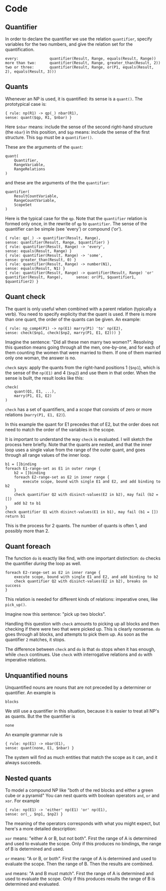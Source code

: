 # Code

## Quantifier

In order to declare the quantifier we use the relation `quantifier`, specify variables for the two numbers, and give the relation set for the quantification. 

    every:              quantifier(Result, Range, equals(Result, Range))
    more than two:      quantifier(Result, Range, greater_than(Result, 2))
    two or three:       quantifier(Result, Range, or(P1, equals(Result, 2), equals(Result, 3)))

## Quants 

Whenever an NP is used, it is quantified: its sense is a `quant()`. The prototypical case is:

    { rule: np(R1) -> qp(_) nbar(R1),                                      sense: quant($qp, R1, $nbar) }
    
Here `$nbar` means: include the sense of the second right-hand structure (the `nbar`) in this position, and `$qp` means: include the sense of the first structure. This `$qp` must be a `quantifier()`. 
    
These are the arguments of the `quant`:

    quant(
        Quantifier,
        RangeVariable,
        RangeRelations        
    )
    
and these are the arguments of the the `quantifier`:

    quantifier(
        ResultCountVariable,
        RangeCountVariable,
        ScopeSet
    )    

Here is the typical case for the `qp`. Note that the `quantifier` relation is formed only once, in the rewrite of `qp` to `quantifier`. The sense of the quantifier can be simple (see 'every') or compound ('or').    

    { rule: qp(_) -> quantifier(Result, Range),                                                         sense: quantifier(Result, Range, $quantifier) }
    { rule: quantifier(Result, Range) -> 'every',                                                       sense: equals(Result, Range) }
    { rule: quantifier(Result, Range) -> 'some',                                                        sense: greater_than(Result, 0) }
    { rule: quantifier(Result, Range) -> number(N1),                                                    sense: equals(Result, N1) }
	{ rule: quantifier(Result, Range) -> quantifier(Result, Range) 'or' quantifier(Result, Range),	    sense: or(P1, $quantifier1, $quantifier2) }

## Quant check

The quant is only useful when combined with a parent relation (typically a verb). You need to specify explicity that the quant is used. If there is more than one quant, the order of the quants can be given. An example:

    { rule: np_comp4(P1) -> np(E1) marry(P1) 'to' np(E2),                    sense: check($np1, check($np2, marry(P1, E1, E2))) }
    
Imagine the sentence: "Did all these men marry two women?". Resolving this question means going through all the men, one-by-one, and for each of them counting the women that were married to them. If one of them married only one woman, the answer is no.     
    
`check` says: apply the quants from the right-hand positions 1 (`$np1`), which is the sense of the `np(E1)` and 4 (`$np2`) and use them in that order. When the sense is built, the result looks like this:

    check(
        quant(Q1, E1, ...), 
        marry(P1, E1, E2)
    )     

`check` has a set of quantifiers, and a _scope_ that consists of zero or more relations (`marry(P1, E1, E2)`).

In this example the quant for E1 precedes that of E2, but the order does not need to match the order of the variables in the scope.

It is important to understand the way `check` is evaluated. I will sketch the process here briefly. Note that the quants are nested, and that the inner loop uses a single value from the range of the outer quant, and goes through all range values of the inner loop.

    b1 = []binding
    foreach E1-range-set as E1 in outer range {
        b2 = []binding
        foreach E2-range-set as E2 in inner range {
            execute scope, bound with single E1 and E2, and add binding to b2
        }
        check quantifier Q2 with disinct-values(E2 in b2), may fail (b2 = [])
        add b2 to b1
    }
    check quantifier Q1 with disinct-values(E1 in b1), may fail (b1 = [])
    return b1
    
This is the process for 2 quants. The number of quants is often 1, and possibly more than 2.    

## Quant foreach

The function `do` is exactly like find, with one important distinction: `do` checks the quantifier _during_ the loop as well.

    foreach E2-range-set as E2 in inner range {
        execute scope, bound with single E1 and E2, and add binding to b2
        check quantifier Q2 with disinct-values(E2 in b2), breaks on success
    }  

This relation is needed for different kinds of relations: imperative ones, like `pick_up()`.

Imagine now this sentence: "pick up two blocks". 

Handling this question with `check` amounts to picking up all blocks and then checking if there were two that were picked up. This is clearly nonsense. `do` goes through all blocks, and attempts to pick them up. As soon as the quantifier `2` matches, it stops.

The difference between `check` and `do` is that `do` stops when it has enough, while `check` continues. Use `check` with interrogative relations and `do` with imperative relations. 

## Unquantified nouns

Unquantified nouns are nouns that are not preceded by a determiner or quantifier. An example is 

    blocks 

We still use a quantifier in this situation, because it is easier to treat all NP's as quants. But the the quantifier is 

    none
    
An example grammar rule is

    { rule: np(E1) -> nbar(E1),                                            sense: quant(none, E1, $nbar) }       

The system will find as much entities that match the scope as it can, and it always succeeds.

## Nested quants

To model a compound NP like "both of the red blocks and either a green cube or a pyramid" You can nest quants with boolean operators `and`, `or` and `xor`. For example

    { rule: np(E1) -> 'either' np(E1) 'or' np(E1),                         sense: or(_, $np1, $np2) }
        
The meaning of the operators corresponds with what you might expect, but here's a more detailed description:

`xor` means: "either A or B, but not both". First the range of A is determined and used to evaluate the scope. Only if this produces no bindings, the range of B is determined and used.

`or` means: "A or B, or both". First the range of A is determined and used to evaluate the scope. Then the range of B. Then the results are combined.

`and` means: "A and B must match". First the range of A is determined and used to evaluate the scope. Only if this produces results the range of B is determined and evaluated.     
